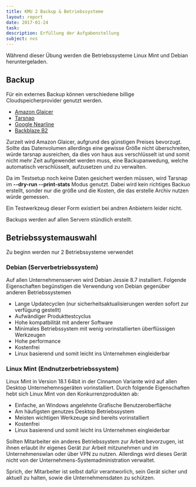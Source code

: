 ```yaml
---
title: KMU 2 Backup & Betriebssysteme
layout: report
date: 2017-01-24
task:
description: Erfüllung der Aufgabenstellung
subject: nvs
---
```


Während dieser Übung werden die Betriebssysteme Linux Mint und Debian heruntergeladen.

## Backup

Für ein externes Backup können verschiedene billige Cloudspeicherprovider genutzt werden.

- [Amazon Glaicer](https://www.backblaze.com/b2/cloud-storage.html)
- [Tarsnap](https://www.tarsnap.com/)
- [Google Nearline](https://cloud.google.com/storage/docs/storage-classes#nearline)
- [Backblaze B2](https://www.backblaze.com/b2/cloud-storage.html)

Zurzeit wird Amazon Glaicer, aufgrund des günstigen Preises bevorzugt. Sollte das Datenvolumen allerdings eine gewisse Größe nicht überschreiten, würde tarsnap ausreichen, da dies von haus aus verschlüsselt ist und somit nicht mehr Zeit aufgewendet werden muss, eine Backupanwedung, welche automatisch verschlüsselt, aufzusetzen und zu verwalten.

Da im Testsetup noch keine Daten gesichert werden müssen, wird Tarsnap im **--dry-run --print-stats** Modus genutzt. Dabei wird kein richtiges Backuo erstellt, sonder nur die größe und die Kosten, die das erstelle Archiv nutzen würde gemessen.

Ein Testwerkzeug dieser Form existiert bei andren Anbietern leider nicht.

Backups werden auf allen Servern stündlich erstellt.

## Betriebssystemauswahl

Zu beginn werden nur 2 Betriebssysteme verwendet

### Debian (Serverbetriebssystem)

Auf allen Unternehmensserven wird Debian Jessie 8.7 installiert. Folgende Eigenschaften begünstigen die Verwendung von Debian gegenüber anderen Betriebssystemen

- Lange Updatecyclen (nur sicherheitsaktualisierungen werden sofort zur verfügung gestellt)
- Aufwändiger Produkttestcyclus
- Hohe kompatbilität mit anderer Software
- Minimales Betriebssystem mit wenig vorinstallierten überflüssigen Werkzeugen
- Hohe performance
- Kostenfrei
- Linux basierend und somit leicht ins Unternehmen eingleiderbar

### Linux Mint (Endnutzerbetriebssystem)

Linux Mint in Version 18.1 64bit in der Cinnamon Variante wird auf allen Desktop Unternehemnsgeräten vorinstalliert. Durch folgende Eigenschaften hebt sich Linux Mint von den Konkurrenzprodukten ab:

- Einfache, an Windows angelehnte Grafische Benutzeroberfläche
- Am häufigsten genutzes Desktop Betriebssystem
- Meisten wichtigen Werkzeuge sind bereits vorinstalliert
- Kostenfrei
- Linux basierend und somit leicht ins Unternehmen eingleiderbar

Sollten Mitarbeiter ein anderes Betriebssystem zur Arbeit bevorzugen, ist ihnen erlaubt ihr eigenes Gerät zur Arbeit mitzunehmen und im Unternehmenswlan oder über VPN zu nutzen. Allerdings wird dieses Gerät nicht von der Unternehmens-Systemadministration verwaltet.

Sprich, der Mitarbeiter ist selbst dafür verantworlich, sein Gerät sicher und aktuell zu halten, sowie die Unternehmensdaten zu schützen.
